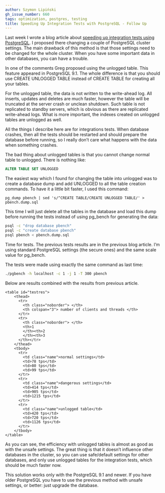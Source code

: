 ```yaml
---
author: Szymon Lipiński
gh_issue_number: 660
tags: optimization, postgres, testing
title: Speeding Up Integration Tests with PostgreSQL - Follow Up
---
```


Last week I wrote a blog article about [speeding up integration tests using PostgreSQL](speeding-up-integration-tests-with.html). I proposed there changing a couple of PostgreSQL cluster settings. The main drawback of this method is that those settings need to be changed for the whole cluster. When you have some important data in other databases, you can have a trouble.

In one of the comments Greg proposed using the unlogged table. This feature appeared in PostgreSQL 9.1. The whole difference is that you should use CREATE UNLOGGED TABLE instead of CREATE TABLE for creating all your tables.

For the unlogged table, the data is not written to the write-ahead log. All inserts, updates and deletes are much faster, however the table will be truncated at the server crash or unclean shutdown. Such table is not replicated to standby servers, which is obvious as there are replicated write-ahead logs. What is more important, the indexes created on unlogged tables are unlogged as well.

All the things I describe here are for integrations tests. When database crashes, then all the tests should be restarted and should prepare the database before running, so I really don’t care what happens with the data when something crashes.

The bad thing about unlogged tables is that you cannot change normal table to unlogged. There is nothing like:

```sql
ALTER TABLE SET UNLOGGED
```

The easiest way which I found for changing the table into unlogged was to create a database dump and add UNLOGGED to all the table creation commands. To have it a little bit faster, I used this command:

```shell
pg_dump pbench | sed 's/^CREATE TABLE/CREATE UNLOGGED TABLE/' > pbench.dump.sql
```

This time I will just delete all the tables in the database and load this dump before running the tests instead of using pg_bench for generating the data:

```bash
psql -c "drop database pbench"
psql -c "create database pbench"
psql pbench < pbench.dump.sql
```

Time for tests. The previous tests results are in the previous blog article. I’m using standard PostgreSQL settings (the secure ones) and the same scale value for pg_bench.

The tests were made using exactly the same command as last time:

```bash
./pgbench -h localhost -c 1 -j 1 -T 300 pbench
```

Below are results combined with the results from previous article.

```
<table id="testres">
    <thead>
      <tr>
        <th class="noborder"> </th>
        <th colspan="3"> number of clients and threads </th>
      </tr>
      <tr>
        <th class="noborder"> </th>
        <th>1
        </th><th>2
        </th><th>3
      </th></tr>
    </thead>
    <tbody>
      <tr>
        <td class="name">normal settings</td>
        <td>78 tps</td>
        <td>80 tps</td>
        <td>99 tps</td>
      </tr>
      <tr>
        <td class="name">dangerous settings</td>
        <td>414 tps</td>
        <td>905 tps</td>
        <td>1215 tps</td>
      </tr>
      <tr>
        <td class="name">unlogged table</td>
        <td>420 tps</td>
        <td>720 tps</td>
        <td>1126 tps</td>
      </tr>
    </tbody>
</table>
```

As you can see, the efficiency with unlogged tables is almost as good as with the unsafe settings. The great thing is that it doesn’t influence other databases in the cluster, so you can use safe/default settings for other databases, and only use unlogged tables for the integration tests, which should be much faster now.

This solution works only with the PostgreSQL 9.1 and newer. If you have older PostgreSQL you have to use the previous method with unsafe settings, or better: just upgrade the database.
